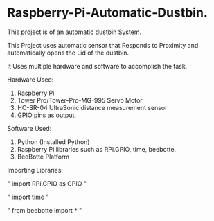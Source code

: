 # Raspberry-Pi-Automatic-Dustbin.

This project is of an automatic dustbin System.

This Project uses automatic sensor that Responds to Proximity and automatically opens the Lid of the dustbin.

It Uses multiple hardware and software to accomplish the task.

Hardware Used:
  1. Raspberry Pi
  2. Tower Pro/Tower-Pro-MG-995 Servo Motor
  3. HC-SR-04 UltraSonic distance measurement sensor
  4. GPIO pins as output.


Software Used:
  1. Python (Installed Python)
  2. Raspberry Pi libraries such as RPi.GPIO, time, beebotte.
  3. BeeBotte Platform

Importing Libraries:
     
" import RPi.GPIO as GPIO "

" import time "

" from beebotte import * "

 
